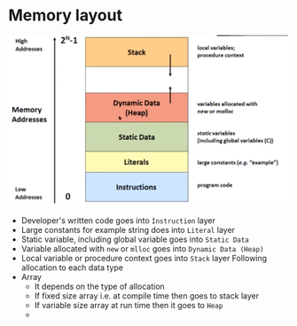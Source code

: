 # Memory layout 
![](assets/memory-layout.png)
- Developer's written code goes into `Instruction` layer
- Large constants for example string does into `Literal` layer
- Static variable, including global variable goes into `Static Data`
- Variable allocated with `new` or `mlloc` goes into `Dynamic Data (Heap)`
- Local variable or procedure context goes into `Stack` layer
Following allocation to each data type
- Array
    - It depends on the type of allocation
    - If fixed size array i.e. at compile time then goes to stack layer
    - If variable size array at run time then it goes to `Heap`
    - 